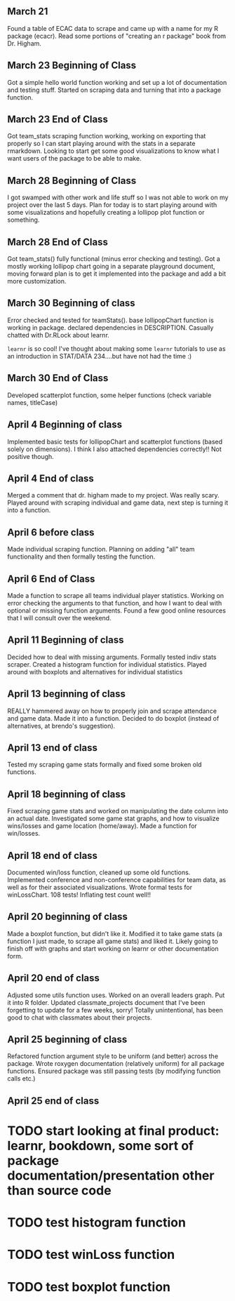 ## March 21

Found a table of ECAC data to scrape and came up with a name for my R package (ecacr). Read some portions of "creating an r package" book from Dr. Higham.

## March 23 Beginning of Class

Got a simple hello world function working and set up a lot of documentation and testing stuff. Started on scraping data and turning that into a package function. 

## March 23 End of Class

Got team_stats scraping function working, working on exporting that properly so I can start playing around with the stats in a separate rmarkdown. Looking to start get some good visualizations to know what I want users of the package to be able to make.

## March 28 Beginning of Class

I got swamped with other work and life stuff so I was not able to work on my project over the last 5 days. Plan for today is to start playing around with some visualizations and hopefully creating a lollipop plot function or something. 

## March 28 End of Class

Got team_stats() fully functional (minus error checking and testing). Got a mostly working lollipop chart going in a separate playground document, moving forward plan is to get it implemented into the package and add a bit more customization. 

## March 30 Beginning of class

Error checked and tested for teamStats(). base lollipopChart function is working in package. declared dependencies in DESCRIPTION. Casually chatted with Dr.RLock about learnr.

`learnr` is so cool! I've thought about making some `learnr` tutorials to use as an introduction in STAT/DATA 234....but have not had the time :)

## March 30 End of Class

Developed scatterplot function, some helper functions (check variable names, titleCase)

## April 4 Beginning of class

Implemented basic tests for lollipopChart and scatterplot functions (based solely on dimensions). I think I also attached dependencies correctly!! Not positive though. 

## April 4 End of class

Merged a comment that dr. higham made to my project. Was really scary. Played around with scraping individual and game data, next step is turning it into a function.

## April 6 before class

Made individual scraping function. Planning on adding "all" team functionality and then formally testing the function.

## April 6 End of Class

Made a function to scrape all teams individual player statistics. Working on error checking the arguments to that function, and how I want to deal with optional or missing function arguments. Found a few good online resources that I will consult over the weekend.



## April 11 Beginning of class

Decided how to deal with missing arguments. Formally tested indiv stats scraper. Created a histogram function for individual statistics. Played around with boxplots and alternatives for individual statistics

## April 13 beginning of class

REALLY hammered away on how to properly join and scrape attendance and game data. Made it into a function. Decided to do boxplot (instead of alternatives, at brendo's suggestion). 

## April 13 end of class

Tested my scraping game stats formally and fixed some broken old functions. 

## April 18 beginning of class

Fixed scraping game stats and worked on manipulating the date column into an actual date. Investigated some game stat graphs, and how to visualize wins/losses and game location (home/away). Made a function for win/losses.

## April 18 end of class

Documented win/loss function, cleaned up some old functions. Implemented conference and non-conference capabilities for team data, as well as for their associated visualizations. Wrote formal tests for winLossChart. 108 tests! Inflating test count well!!

## April 20 beginning of class

Made a boxplot function, but didn't like it. Modified it to take game stats (a function I just made, to scrape all game stats) and liked it. Likely going to finish off with graphs and start working on learnr or other documentation form.

## April 20 end of class

Adjusted some utils function uses. Worked on an overall leaders graph. Put it into R folder. Updated classmate_projects document that I've been forgetting to update for a few weeks, sorry! Totally unintentional, has been good to chat with classmates about their projects.

## April 25 beginning of class

Refactored function argument style to be uniform (and better) across the package. Wrote roxygen documentation (relatively uniform) for all package functions. Ensured package was still passing tests (by modifying function calls etc.)

## April 25 end of class

# TODO start looking at final product: learnr, bookdown, some sort of package documentation/presentation other than source code

# TODO test histogram function
# TODO test winLoss function
# TODO test boxplot function


